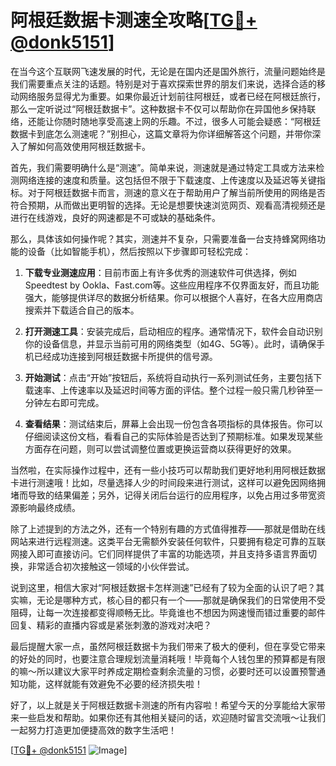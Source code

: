 # 阿根廷数据卡测速全攻略[[TG💪+ @donk5151](https://t.me/s/donk5151)]

在当今这个互联网飞速发展的时代，无论是在国内还是国外旅行，流量问题始终是我们需要重点关注的话题。特别是对于喜欢探索世界的朋友们来说，选择合适的移动网络服务显得尤为重要。如果你最近计划前往阿根廷，或者已经在阿根廷旅行，那么一定听说过“阿根廷数据卡”。这种数据卡不仅可以帮助你在异国他乡保持联络，还能让你随时随地享受高速上网的乐趣。不过，很多人可能会疑惑：“阿根廷数据卡到底怎么测速呢？”别担心，这篇文章将为你详细解答这个问题，并带你深入了解如何高效使用阿根廷数据卡。

首先，我们需要明确什么是“测速”。简单来说，测速就是通过特定工具或方法来检测网络连接的速度和质量。这包括但不限于下载速度、上传速度以及延迟等关键指标。对于阿根廷数据卡而言，测速的意义在于帮助用户了解当前所使用的网络是否符合预期，从而做出更明智的选择。无论是想要快速浏览网页、观看高清视频还是进行在线游戏，良好的网速都是不可或缺的基础条件。

那么，具体该如何操作呢？其实，测速并不复杂，只需要准备一台支持蜂窝网络功能的设备（比如智能手机），然后按照以下步骤即可轻松完成：

1. **下载专业测速应用**：目前市面上有许多优秀的测速软件可供选择，例如Speedtest by Ookla、Fast.com等。这些应用程序不仅界面友好，而且功能强大，能够提供详尽的数据分析结果。你可以根据个人喜好，在各大应用商店搜索并下载适合自己的版本。

2. **打开测速工具**：安装完成后，启动相应的程序。通常情况下，软件会自动识别你的设备信息，并显示当前可用的网络类型（如4G、5G等）。此时，请确保手机已经成功连接到阿根廷数据卡所提供的信号源。

3. **开始测试**：点击“开始”按钮后，系统将自动执行一系列测试任务，主要包括下载速率、上传速率以及延迟时间等方面的评估。整个过程一般只需几秒钟至一分钟左右即可完成。

4. **查看结果**：测试结束后，屏幕上会出现一份包含各项指标的具体报告。你可以仔细阅读这份文档，看看自己的实际体验是否达到了预期标准。如果发现某些方面存在问题，则可以尝试调整位置或更换运营商以获得更好的效果。

当然啦，在实际操作过程中，还有一些小技巧可以帮助我们更好地利用阿根廷数据卡进行测速哦！比如，尽量选择人少的时间段来进行测试，这样可以避免因网络拥堵而导致的结果偏差；另外，记得关闭后台运行的应用程序，以免占用过多带宽资源影响最终成绩。

除了上述提到的方法之外，还有一个特别有趣的方式值得推荐——那就是借助在线网站来进行远程测速。这类平台无需额外安装任何软件，只要拥有稳定可靠的互联网接入即可直接访问。它们同样提供了丰富的功能选项，并且支持多语言界面切换，非常适合初次接触这一领域的小伙伴尝试。

说到这里，相信大家对“阿根廷数据卡怎样测速”已经有了较为全面的认识了吧？其实嘛，无论是哪种方式，核心目的都只有一个——那就是确保我们的日常使用不受阻碍，让每一次连接都变得顺畅无比。毕竟谁也不想因为网速慢而错过重要的邮件回复、精彩的直播内容或是紧张刺激的游戏对决吧？

最后提醒大家一点，虽然阿根廷数据卡为我们带来了极大的便利，但在享受它带来的好处的同时，也要注意合理规划流量消耗哦！毕竟每个人钱包里的预算都是有限的嘛～所以建议大家平时养成定期检查剩余流量的习惯，必要时还可以设置预警通知功能，这样就能有效避免不必要的经济损失啦！

好了，以上就是关于阿根廷数据卡测速的所有内容啦！希望今天的分享能给大家带来一些启发和帮助。如果你还有其他相关疑问的话，欢迎随时留言交流哦～让我们一起努力打造更加便捷高效的数字生活吧！

[[TG💪+ @donk5151](https://t.me/s/donk5151) ![Image](https://i.postimg.cc/rwNCRYN7/Snipaste-2025-04-30-17-27-05.png)]